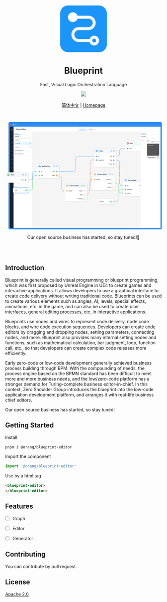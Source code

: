 <p align="center">
<img src="assets/images/favicon.svg" height="150">
</p>
<h1 align="center">
Blueprint
</h1>
<p align="center">
Fast, Visual Logic Orchestration Language<p>
<p align="center">
  <a href="https://www.npmjs.com/package/@orang/blueprint-editor"><img src="https://img.shields.io/npm/v/@orang/blueprint-editor?color=1B95F8&label=npm"></a>
<p>

<p align="center">
<a href="./README.zh-CN.md">简体中文</a> | <a href="https://blueprint.orang.cloud">Homepage</a>
</p>

<img src="./img/header.png" alt="" />

<a href="https://blueprint.orang.cloud"><img src="/assets/images/intro.png" alt=""></a>

<p align="center">
Our open source business has started, so stay tuned!🙏
</p>

<br>
<br>

## Introduction

Blueprint is generally called visual programming or blueprint programming, which was first proposed by Unreal Engine in UE4 to create games and interactive applications. It allows developers to use a graphical interface to create code delivery without writing traditional code. Blueprints can be used to create various elements such as angles, AI, levels, special effects, animations, etc. in the game, and can also be used to create user interfaces, general editing processes, etc. in interactive applications.

Blueprints use nodes and wires to represent code delivery, node code blocks, and wire code execution sequences. Developers can create code editors by dragging and dropping nodes, setting parameters, connecting nodes, and more. Blueprint also provides many internal setting nodes and functions, such as mathematical calculation, bar judgment, loop, function call, etc., so that developers can create complex code releases more efficiently.

Early zero-code or low-code development generally achieved business process building through BPM. With the compounding of needs, the process engine based on the BPMN standard has been difficult to meet more and more business needs, and the low/zero-code platform has a stronger demand for Turing-complete business editor-in-chief. In this context, Zero Shoulder Group introduces the blueprint into the low-code application development platform, and arranges it with real-life business chief editors.

Our open source business has started, so stay tuned!

## Getting Started

Install
``` bash
pnpm i @orang/blueprint-editor
```

Import the component

``` typescript
import '@orang/blueprint-editor'
```

Use by a html tag

``` html
<blueprint-editor>
</blueprint-editor>
```

## Features

- [ ] Graph
- [ ] Editor
- [ ] Generator


## Contributing
You can contribute by pull request.


## License
[Apache 2.0](./LICENSE)
